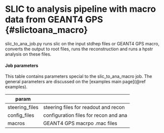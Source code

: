 SLIC to analysis pipeline with macro data from GEANT4 GPS {#slictoana_macro}
=====================================

slic_to_ana_job.py runs slic on the input stdhep files or GEANT4 GPS macro, converts the output to root files, runs the reconstruction and runs a hpstr analysis on these files.

#### Job parameters
This table contains parameters special to the slic\_to\_ana\_macro job. The general parameters are discussed on the [examples main page](@ref examples).

| param         |                                       |
|---------------|---------------------------------------|
| steering\_files | steering files for readout and recon |
| config\_files | configuration files for recon and ana |
| macros  | GEANT4 GPS macrpo .mac files                    |
